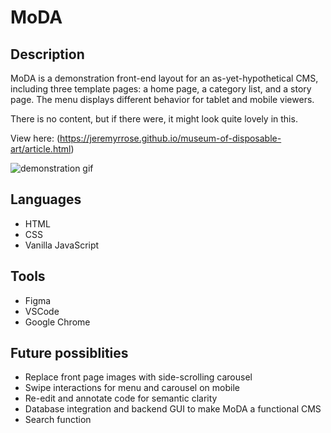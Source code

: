 # MoDA

## Description
MoDA is a demonstration front-end layout for an as-yet-hypothetical CMS, including three template pages: a home page, a category list, and a story page. The menu displays different behavior for tablet and mobile viewers.

There is no content, but if there were, it might look quite lovely in this.

View here: (https://jeremyrrose.github.io/museum-of-disposable-art/article.html)

![demonstration gif](http://jeremy-rose.com/images/moda-desktop-480.gif "Tour of MoDA on desktop browser")

## Languages
* HTML
* CSS
* Vanilla JavaScript

## Tools
* Figma
* VSCode
* Google Chrome

## Future possiblities
* Replace front page images with side-scrolling carousel
* Swipe interactions for menu and carousel on mobile
* Re-edit and annotate code for semantic clarity
* Database integration and backend GUI to make MoDA a functional CMS
* Search function
